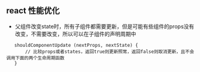 ## react 性能优化
- 父组件改变state时，所有子组件都需要更新，但是可能有些组件的props没有改变，不需要改变，所以可以在子组件的声明周期中
 ```
    shouldComponentUpdate (nextProps, nextState) {  
        // 比较props或者states，返回true则更新照常，返回false则取消更新，且不会调用下面的两个生命周期函数
    }
 ```